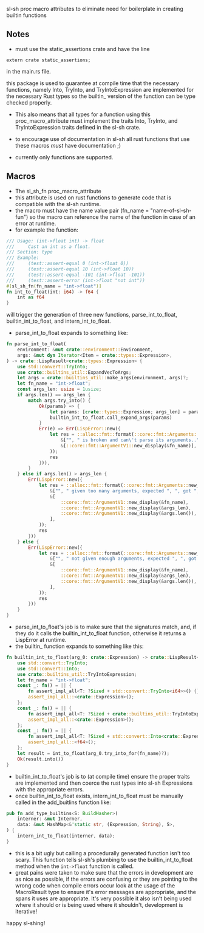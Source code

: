 sl-sh proc macro attributes to eliminate need for boilerplate in creating builtin functions

Notes
-----
- must use the static_assertions crate and have the line

`extern crate static_assertions;`

in the main.rs file.

this package is used to guarantee at compile time that the necessary functions,
namely Into, TryInto, and TryIntoExpression are implemented for the necessary
Rust types so the builtin_ version of the function can be type checked properly.

- This also means that all types for a function using this proc_macro_attribute
must implement the traits Into, TryInto, and TryIntoExpression traits defined
in the sl-sh crate.

- to encourage use of documentation in sl-sh all rust functions that use these
macros *must* have documentation ;)

- currently only functions are supported.

Macros
------
- The sl_sh_fn proc_macro_attribute
- this attribute is used on rust functions to generate code that is compatible
with the sl-sh runtime.
- the macro must have the name value pair (fn_name = "name-of-sl-sh-fun") so
the macro can reference the name of the function in case of an error at runtime.
- for example the function:

```rust
/// Usage: (int->float int) -> float
///     Cast an int as a float.
/// Section: type
/// Example:
///     (test::assert-equal 0 (int->float 0))
///     (test::assert-equal 10 (int->float 10))
///     (test::assert-equal -101 (int->float -101))
///     (test::assert-error (int->float "not int"))
#[sl_sh_fn(fn_name = "int->float")]
fn int_to_float(int: i64) -> f64 {
	int as f64
}
```

will trigger the generation of three new functions, parse_int_to_float, 
builtin_int_to_float, and intern_int_to_float.
- parse_int_to_float expands to something like:

```rust
fn parse_int_to_float(
    environment: &mut crate::environment::Environment,
    args: &mut dyn Iterator<Item = crate::types::Expression>,
) -> crate::LispResult<crate::types::Expression> {
    use std::convert::TryInto;
    use crate::builtins_util::ExpandVecToArgs;
    let args = crate::builtins_util::make_args(environment, args)?;
    let fn_name = "int->float";
    const args_len: usize = 1usize;
    if args.len() == args_len {
        match args.try_into() {
            Ok(params) => {
                let params: [crate::types::Expression; args_len] = params;
                builtin_int_to_float.call_expand_args(params)
            }
            Err(e) => Err(LispError::new({
                let res = ::alloc::fmt::format(::core::fmt::Arguments::new_v1(
                    &["", " is broken and can\'t parse its arguments.."],
                    &[::core::fmt::ArgumentV1::new_display(&fn_name)],
                ));
                res
            })),
        }
    } else if args.len() > args_len {
        Err(LispError::new({
            let res = ::alloc::fmt::format(::core::fmt::Arguments::new_v1(
                &["", " given too many arguments, expected ", ", got ", "."],
                &[
                    ::core::fmt::ArgumentV1::new_display(&fn_name),
                    ::core::fmt::ArgumentV1::new_display(&args_len),
                    ::core::fmt::ArgumentV1::new_display(&args.len()),
                ],
            ));
            res
        }))
    } else {
        Err(LispError::new({
            let res = ::alloc::fmt::format(::core::fmt::Arguments::new_v1(
                &["", " not given enough arguments, expected ", ", got ", "."],
                &[
                    ::core::fmt::ArgumentV1::new_display(&fn_name),
                    ::core::fmt::ArgumentV1::new_display(&args_len),
                    ::core::fmt::ArgumentV1::new_display(&args.len()),
                ],
            ));
            res
        }))
    }
}
```

- parse_int_to_float's job is to make sure that the signatures match, and, if they do
it calls the builtin_int_to_float function, otherwise it returns a LispError at runtime.
- the builtin_ function expands to something like this:

```rust
fn builtin_int_to_float(arg_0: crate::Expression) -> crate::LispResult<crate::types::Expression> {
    use std::convert::TryInto;
    use std::convert::Into;
    use crate::builtins_util::TryIntoExpression;
    let fn_name = "int->float";
    const _: fn() = || {
        fn assert_impl_all<T: ?Sized + std::convert::TryInto<i64>>() {}
        assert_impl_all::<crate::Expression>();
    };
    const _: fn() = || {
        fn assert_impl_all<T: ?Sized + crate::builtins_util::TryIntoExpression<i64>>() {}
        assert_impl_all::<crate::Expression>();
    };
    const _: fn() = || {
        fn assert_impl_all<T: ?Sized + std::convert::Into<crate::Expression>>() {}
        assert_impl_all::<f64>();
    };
    let result = int_to_float(arg_0.try_into_for(fn_name)?);
    Ok(result.into())
}
```

- builtin_int_to_float's job is to (at compile time) ensure the proper traits are
implemented and then coerce the rust types into sl-sh Expressions with the
appropriate errors.
- once builtin_int_to_float exists, intern_int_to_float must be manually
called in the add_buitlins function like:

```rust
pub fn add_type_builtins<S: BuildHasher>(
	interner: &mut Interner,
	data: &mut HashMap<&'static str, (Expression, String), S>,
) {
	intern_int_to_float(interner, data);
}
```

- this is a bit ugly but calling a procedurally generated function isn't
too scary. This function tells sl-sh's plumbing to use the builtin_int_to_float
method when the `int->float` function is called.
- great pains were taken to make sure that the errors in development are as nice as
possible, if the errors are confusing or they are pointing to the wrong code
when compile errors occur look at the usage of the MacroResult type to ensure
it's error messages are appropriate, and the spans it uses are appropriate.
It's very possible it also isn't being used where it should or is being used
where it shouldn't, development is iterative!


happy sl-shing!
